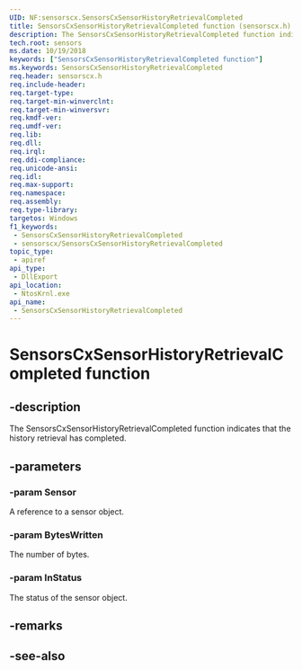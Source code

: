 ```yaml
---
UID: NF:sensorscx.SensorsCxSensorHistoryRetrievalCompleted
title: SensorsCxSensorHistoryRetrievalCompleted function (sensorscx.h)
description: The SensorsCxSensorHistoryRetrievalCompleted function indicates that the history retrieval has completed.
tech.root: sensors
ms.date: 10/19/2018
keywords: ["SensorsCxSensorHistoryRetrievalCompleted function"]
ms.keywords: SensorsCxSensorHistoryRetrievalCompleted
req.header: sensorscx.h
req.include-header: 
req.target-type: 
req.target-min-winverclnt: 
req.target-min-winversvr: 
req.kmdf-ver: 
req.umdf-ver: 
req.lib: 
req.dll: 
req.irql: 
req.ddi-compliance: 
req.unicode-ansi: 
req.idl: 
req.max-support: 
req.namespace: 
req.assembly: 
req.type-library: 
targetos: Windows
f1_keywords:
 - SensorsCxSensorHistoryRetrievalCompleted
 - sensorscx/SensorsCxSensorHistoryRetrievalCompleted
topic_type:
 - apiref
api_type:
 - DllExport
api_location:
 - NtosKrnl.exe
api_name:
 - SensorsCxSensorHistoryRetrievalCompleted
---
```


# SensorsCxSensorHistoryRetrievalCompleted function


## -description

The SensorsCxSensorHistoryRetrievalCompleted function indicates that the history retrieval has completed.

## -parameters

### -param Sensor

A reference to a sensor object.

### -param BytesWritten

The number of bytes.

### -param InStatus

The status of the sensor object.

## -remarks

## -see-also

